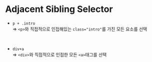 # Adjacent Sibling Selector

- `p + .intro`<br>
  => `<p>`와 직접적으로 인접해있는 `class="intro"`를 가진 모든 요소를 선택

<br>

- `div+a`<br>
  => `<div>`와 직접적으로 인접한 모든 `<a>`태그를 선택
